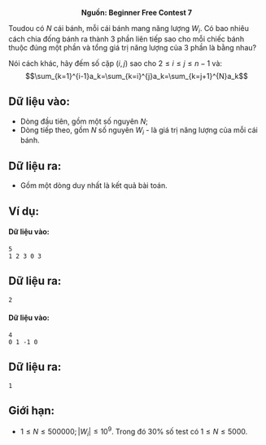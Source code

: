 **<center>Nguồn: Beginner Free Contest 7</center>**

Toudou có $N$ cái bánh, mỗi cái bánh mang năng lượng $W_i$. Có bao nhiêu cách chia đống bánh ra thành $3$ phần liên tiếp sao cho mỗi chiếc bánh thuộc đúng một phần và tổng giá trị năng lượng của 3 phần là bằng nhau?

Nói cách khác, hãy đếm số cặp $(i, j)$ sao cho $2 ≤ i ≤ j ≤ n−1$ và:
$$\sum_{k=1}^{i-1}a_k=\sum_{k=i}^{j}a_k=\sum_{k=j+1}^{N}a_k$$

## Dữ liệu vào:
- Dòng đầu tiên, gồm một số nguyên $N$;
- Dòng tiếp theo, gồm $N$ số nguyên $W_i$ - là giá trị năng lượng của mỗi cái bánh.

## Dữ liệu ra:
- Gồm một dòng duy nhất là kết quả bài toán.

## Ví dụ:
#### Dữ liệu vào:
```
5
1 2 3 0 3
```

## Dữ liệu ra:
```
2
```

#### Dữ liệu vào:
```
4
0 1 -1 0
```

## Dữ liệu ra:
```
1
```

## Giới hạn:
- $1 ≤ N ≤ 500000; |W_i| ≤ 10^9$. Trong đó $30\%$ số test có $1 ≤ N ≤ 5000$.